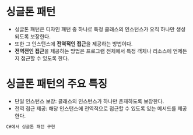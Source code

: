 # 싱글톤 패턴
  * 싱글톤 패턴은 디자인 패턴 중 하나로 특정 클래스의 인스턴스가 오직 하나만 생성되도록 보장한다.
  * 또한 그 인스턴스에 **전역적인 접근**을 제공하는 방법이다.
  * **전역전인 접근**을 제공하는 방법은 프로그램 전체에서 특정 객체나 리소스에 언제든지 접근할 수 있도록 한다.

  # 싱글톤 패턴의 주요 특징
  * 단일 인스턴스 보장: 클래스의 인스턴스가 하나만 존재하도록 보장한다.
  * 전역 접근 제공: 해당 인스턴스에 전역적으로 접근할 수 있도록 있는 메서드를 제공한다.

```C#
C#에서 싱글톤 패턴 구현

